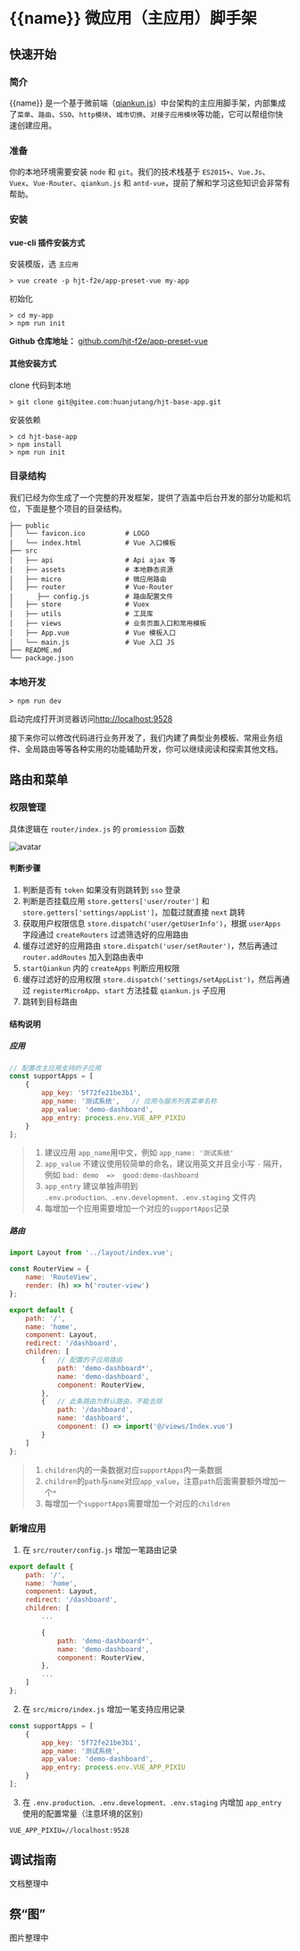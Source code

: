 # {{name}} 微应用（主应用）脚手架

## 快速开始

### 简介

{{name}} 是一个基于微前端（[qiankun.js](https://qiankun.umijs.org/zh)）中台架构的主应用脚手架，内部集成了`菜单`、`路由`、`SSO`、`http模块`、`城市切换`、`对接子应用模块`等功能，它可以帮组你快速创建应用。

### 准备

你的本地环境需要安装 `node` 和 `git`。我们的技术栈基于 `ES2015+`、`Vue.Js`、`Vuex`、`Vue-Router`、`qiankun.js` 和 `antd-vue`，提前了解和学习这些知识会非常有帮助。

### 安装

#### vue-cli 插件安装方式

安装模版，选 `主应用`

```shell
> vue create -p hjt-f2e/app-preset-vue my-app
```

初始化

``` shell
> cd my-app
> npm run init
```

**Github 仓库地址：** [github.com/hjt-f2e/app-preset-vue](https://github.com/hjt-f2e/app-preset-vue)

#### 其他安装方式

clone 代码到本地

``` shell
> git clone git@gitee.com:huanjutang/hjt-base-app.git
```

安装依赖

``` shell
> cd hjt-base-app
> npm install
> npm run init
```

### 目录结构

我们已经为你生成了一个完整的开发框架，提供了涵盖中后台开发的部分功能和坑位，下面是整个项目的目录结构。

``` text
├── public
│   └── favicon.ico          # LOGO
|   └── index.html           # Vue 入口模板
├── src
│   ├── api                  # Api ajax 等
│   ├── assets               # 本地静态资源
│   ├── micro                # 微应用路由
│   ├── router               # Vue-Router
|      ├── config.js         # 路由配置文件
│   ├── store                # Vuex
│   ├── utils                # 工具库
│   ├── views                # 业务页面入口和常用模板
│   ├── App.vue              # Vue 模板入口
│   └── main.js              # Vue 入口 JS
├── README.md
└── package.json
```

### 本地开发

``` shell
> npm run dev
```

启动完成打开浏览器访问[http://localhost:9528](http://localhost:9528)

接下来你可以修改代码进行业务开发了，我们内建了典型业务模板、常用业务组件、全局路由等等各种实用的功能辅助开发，你可以继续阅读和探索其他文档。

## 路由和菜单

### 权限管理

具体逻辑在 `router/index.js` 的 `promiession` 函数

![avatar](https://imgcdn.huanjutang.com/assets/img/202011111427518081.png)

#### 判断步骤

1. 判断是否有 `token` 如果没有则跳转到 `sso` 登录
2. 判断是否挂载应用 `store.getters['user/router']` 和 `store.getters['settings/appList']`，加载过就直接 `next` 跳转
3. 获取用户权限信息 `store.dispatch('user/getUserInfo')`，根据 `userApps` 字段通过 `createRouters` 过滤筛选好的应用路由
4. 缓存过滤好的应用路由 `store.dispatch('user/setRouter')`，然后再通过 `router.addRoutes` 加入到路由表中
5. `startQiankun` 内的 `createApps` 判断应用权限
6. 缓存过滤好的应用权限 `store.dispatch('settings/setAppList')`，然后再通过 `registerMicroApp`、`start` 方法挂载 `qiankun.js` 子应用
7. 跳转到目标路由

#### 结构说明

##### 应用

``` javascript
// 配置改主应用支持的子应用
const supportApps = [
    {
        app_key: '5f72fe21be3b1',
        app_name: '测试系统',   // 应用与服务列表菜单名称
        app_value: 'demo-dashboard',
        app_entry: process.env.VUE_APP_PIXIU
    }
];
```

> 1. 建议应用 `app_name`用中文，例如 `app_name: '测试系统'`
> 2. `app_value` 不建议使用较简单的命名，建议用英文并且全小写 `-` 隔开，例如 `bad: demo  =>  good:demo-dashboard`
> 3. `app_entry` 建议单独声明到 `.env.production、.env.development、.env.staging` 文件内
> 4. 每增加一个应用需要增加一个对应的`supportApps`记录

##### 路由

``` javascript
import Layout from '../layout/index.vue';

const RouterView = {
    name: 'RouteView',
    render: (h) => h('router-view')
};

export default {
    path: '/',
    name: 'home',
    component: Layout,
    redirect: '/dashboard',
    children: [
        {   // 配置的子应用路由
            path: 'demo-dashboard*',
            name: 'demo-dashboard',
            component: RouterView,
        },
        {   // 此条路由为默认路由，不能去除
            path: '/dashboard',
            name: 'dashboard',
            component: () => import('@/views/Index.vue')
        }
    ]
};
```

> 1. `children`内的一条数据对应`supportApps`内一条数据
> 2. `children`的`path`与`name`对应`app_value`，注意`path`后面需要额外增加一个`*`
> 3. 每增加一个`supportApps`需要增加一个对应的`children`

### 新增应用

1. 在 `src/router/config.js` 增加一笔路由记录

``` javascript
export default {
    path: '/',
    name: 'home',
    component: Layout,
    redirect: '/dashboard',
    children: [
        ...

        {
            path: 'demo-dashboard*',
            name: 'demo-dashboard',
            component: RouterView,
        },
        ...
    ]
};
```

2. 在 `src/micro/index.js` 增加一笔支持应用记录

``` javascript
const supportApps = [
    {
        app_key: '5f72fe21be3b1',
        app_name: '测试系统',
        app_value: 'demo-dashboard',
        app_entry: process.env.VUE_APP_PIXIU
    }
];

```

3. 在 `.env.production、.env.development、.env.staging` 内增加 `app_entry` 使用的配置常量（注意环境的区别）

```
VUE_APP_PIXIU=//localhost:9528
```

## 调试指南

文档整理中

## 祭“图”

图片整理中

